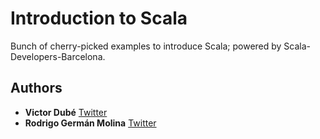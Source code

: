 # Introduction to Scala
Bunch of cherry-picked examples to introduce Scala; powered by Scala-Developers-Barcelona.

## Authors
* **Victor Dubé** [Twitter](https://twitter.com/duferdev)
* **Rodrigo Germán Molina** [Twitter](https://twitter.com/millrodrigo)